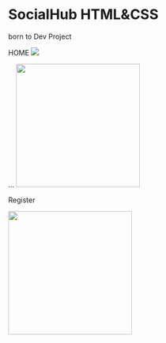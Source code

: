 # SocialHub HTML&CSS
born to Dev Project

HOME
<img src = "https://github.com/s6252410017/SocialHub/assets/69613390/687d13db-d530-4deb-806b-e146647ae41e.png width = 250">


...
<img src = "https://user-images.githubusercontent.com/69613390/135712311-4ee7ca8d-a66f-4ea1-b4eb-db9d20d0bee7.png" width = "250">

Register

<img src = "https://user-images.githubusercontent.com/69613390/135712366-18f92177-dfd1-42b3-8e8e-9b03f8dcf474.png" width = "250">
